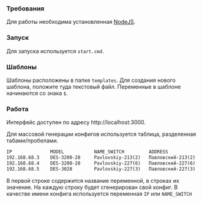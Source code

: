 ### Требования
Для работы необходима установленная [NodeJS](https://nodejs.org/en/download/).

### Запуск
Для запуска используется `start.cmd`.

### Шаблоны
Шаблоны расположены в папке `templates`. Для создания нового шаблона, положите туда текстовый файл. Переменные в шаблоне начинаются со знака `$`.

### Работа
Интерфейс доступен по адресу http://localhost:3000.

Для массовой генерации конфигов используется таблица, разделенная табами/пробелами.
```txt
IP              MODEL           NAME_SWITCH         ADDRESS
192.168.68.3    DES-3200-28     Pavlovskiy-213(2)   Павловский-213(2)
192.168.68.4    DES-3200-28     Pavlovskiy-227(6)   Павловский-227(6)
192.168.68.5    DES-3028        Pavlovskiy-227(3)   Павловский-227(3)
```
В первой строке содержится название переменной, в строках их значение. На каждую строку будет сгенерирован свой конфиг. В качестве имени конфига используется переменная `IP` или `NAME_SWITCH`